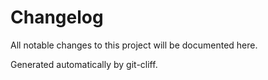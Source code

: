 # Changelog

All notable changes to this project will be documented here.

Generated automatically by git-cliff.
